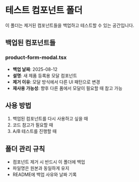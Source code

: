 # 테스트 컴포넌트 폴더

이 폴더는 제거된 컴포넌트들을 백업하고 테스트할 수 있는 공간입니다.

## 백업된 컴포넌트들

### product-form-modal.tsx
- **백업 날짜**: 2025-08-12
- **설명**: 새 제품 등록용 모달 컴포넌트
- **제거 이유**: 모달 방식에서 다른 UI 패턴으로 변경
- **재사용 가능성**: 향후 다른 폼에서 모달이 필요할 때 참고 가능

## 사용 방법

1. 백업된 컴포넌트를 다시 사용하고 싶을 때
2. 코드 참고가 필요할 때
3. A/B 테스트를 진행할 때

## 폴더 관리 규칙

- 컴포넌트 제거 시 반드시 이 폴더에 백업
- 파일명은 원본과 동일하게 유지
- README에 백업 사유와 날짜 기록
